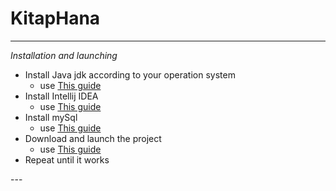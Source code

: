 # KitapHana
---
<i> Installation and launching</i>
<div>
   <ul>
    <li>Install Java jdk according to your operation system
        <ul>
           <li> use <a href="ProvidedDoc/java.pdf"> This guide </a>
        </ul>
    <li>Install Intellij IDEA 
        <ul>
           <li> use <a href="https://www.jetbrains.com/help/idea/install-and-set-up-intellij-idea.html"> This guide</a>
        </ul>
    <li>Install mySql
        <ul>
           <li> use <a href="ProvidedDoc/mysql.pdf">This guide</a>
        </ul>
    <li>Download and launch the project
        <ul>
           <li> use <a href="ProvidedDoc/project.pdf">This guide</a>
        </ul>
    
   <li> Repeat until it works   
   </ul> 
</div >
---

